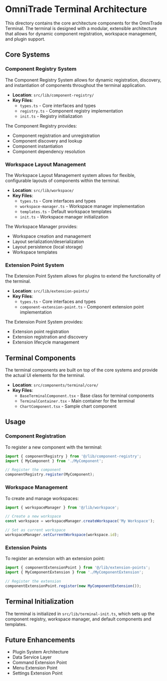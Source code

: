 # OmniTrade Terminal Architecture

This directory contains the core architecture components for the OmniTrade Terminal. The terminal is designed with a modular, extensible architecture that allows for dynamic component registration, workspace management, and plugin support.

## Core Systems

### Component Registry System

The Component Registry System allows for dynamic registration, discovery, and instantiation of components throughout the terminal application.

- **Location**: `src/lib/component-registry/`
- **Key Files**:
  - `types.ts` - Core interfaces and types
  - `registry.ts` - Component registry implementation
  - `init.ts` - Registry initialization

The Component Registry provides:
- Component registration and unregistration
- Component discovery and lookup
- Component instantiation
- Component dependency resolution

### Workspace Layout Management

The Workspace Layout Management system allows for flexible, configurable layouts of components within the terminal.

- **Location**: `src/lib/workspace/`
- **Key Files**:
  - `types.ts` - Core interfaces and types
  - `workspace-manager.ts` - Workspace manager implementation
  - `templates.ts` - Default workspace templates
  - `init.ts` - Workspace manager initialization

The Workspace Manager provides:
- Workspace creation and management
- Layout serialization/deserialization
- Layout persistence (local storage)
- Workspace templates

### Extension Point System

The Extension Point System allows for plugins to extend the functionality of the terminal.

- **Location**: `src/lib/extension-points/`
- **Key Files**:
  - `types.ts` - Core interfaces and types
  - `component-extension-point.ts` - Component extension point implementation

The Extension Point System provides:
- Extension point registration
- Extension registration and discovery
- Extension lifecycle management

## Terminal Components

The terminal components are built on top of the core systems and provide the actual UI elements for the terminal.

- **Location**: `src/components/terminal/core/`
- **Key Files**:
  - `BaseTerminalComponent.tsx` - Base class for terminal components
  - `TerminalContainer.tsx` - Main container for the terminal
  - `ChartComponent.tsx` - Sample chart component

## Usage

### Component Registration

To register a new component with the terminal:

```typescript
import { componentRegistry } from '@/lib/component-registry';
import { MyComponent } from './MyComponent';

// Register the component
componentRegistry.register(MyComponent);
```

### Workspace Management

To create and manage workspaces:

```typescript
import { workspaceManager } from '@/lib/workspace';

// Create a new workspace
const workspace = workspaceManager.createWorkspace('My Workspace');

// Set as current workspace
workspaceManager.setCurrentWorkspace(workspace.id);
```

### Extension Points

To register an extension with an extension point:

```typescript
import { componentExtensionPoint } from '@/lib/extension-points';
import { MyComponentExtension } from './MyComponentExtension';

// Register the extension
componentExtensionPoint.register(new MyComponentExtension());
```

## Terminal Initialization

The terminal is initialized in `src/lib/terminal-init.ts`, which sets up the component registry, workspace manager, and default components and templates.

## Future Enhancements

- Plugin System Architecture
- Data Service Layer
- Command Extension Point
- Menu Extension Point
- Settings Extension Point
